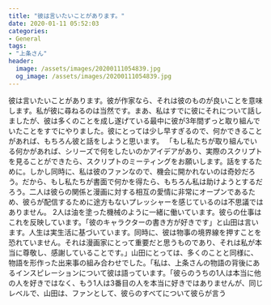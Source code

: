 ```yaml
---
title: "彼は言いたいことがあります。"
date: 2020-01-11 05:52:03
categories:
- General
tags:
- "上条さん"
header:
  image: /assets/images/20200111054839.jpg
  og_image: /assets/images/20200111054839.jpg
---
```


彼は言いたいことがあります。彼が作家なら、それは彼のものが良いことを意味します。私が彼に尋ねるのは当然です。まあ、私はすでに彼にそれについて話しましたが、彼は多くのことを成し遂げている最中に彼が3年間ずっと取り組んでいたことをすでにやりました。彼にとっては少し早すぎるので、何かできることがあれば、もちろん彼と話をしようと思います。 「もし私たちが取り組んでいる何かがあれば、シリーズで何をしたいのかアイデアがあり、実際のスクリプトを見ることができたら、スクリプトのミーティングをお願いします。話をするために。しかし同時に、私は彼のファンなので、機会に開かれないのは奇妙だろう。だから、もし私たちが書面で何かを得たら、もちろん私は助けようとするだろう。二人は彼らの関係と漫画に対する相互の愛情に非常にオープンであるため、彼らが配信するために途方もないプレッシャーを感じているのは不思議ではありません。 2人は油を塗った機械のように一緒に働いています。彼らの仕事はこれを反映しています。「彼のキャラクターの書き方が好きです」と山田は言います。人生は実生活に基づいています。同時に、彼は物事の境界線を押すことを恐れていません。それは漫画家にとって重要だと思うものであり、それは私が本当に尊敬し、感謝していることです。」山田にとっては、多くのことと同様に、物語を形作った出来事の組み合わせでした。「私は、上条さんの物語の背後にあるインスピレーションについて彼は語っています。「彼らのうちの1人は本当に他の人を好きではなく、もう1人は3番目の人を本当に好きではありませんが、同じレベルで、山田は、ファンとして、彼らのすべてについて彼らが言う
